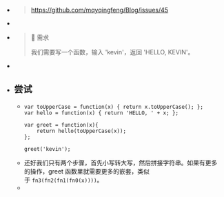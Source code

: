 - >https://github.com/mqyqingfeng/Blog/issues/45
-
- > 🌟 需求
  >
  > 我们需要写一个函数，输入 'kevin'，返回 'HELLO, KEVIN'。
-
- ## 尝试
	- ```
	  var toUpperCase = function(x) { return x.toUpperCase(); };
	  var hello = function(x) { return 'HELLO, ' + x; };
	  
	  var greet = function(x){
	      return hello(toUpperCase(x));
	  };
	  
	  greet('kevin');
	  ```
	- 还好我们只有两个步骤，首先小写转大写，然后拼接字符串。如果有更多的操作，greet 函数里就需要更多的嵌套，类似于 `fn3(fn2(fn1(fn0(x))))`。
	-
